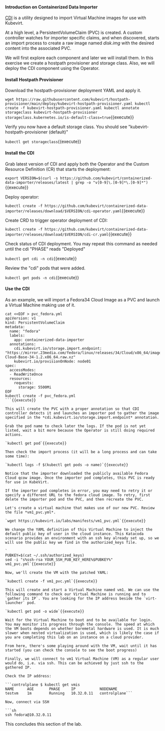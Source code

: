 #### Introduction on Containerized Data Importer

[CDI](https://github.com/kubevirt/containerized-data-importer) is a utility designed to import Virtual Machine images for use with Kubevirt.

At a high level, a PersistentVolumeClaim (PVC) is created. A custom controller watches for importer specific claims, and when discovered, starts an import process to create a raw image named *disk.img* with the desired content into the associated PVC.

We will first explore each component and later we will install them. In this exercise we create a hostpath provisioner and storage class. Also, we will deploy the CDI component using the Operator.

#### Install Hostpath Provisioner

Download the hostpath-provisioner deployment YAML and apply it.

`wget https://raw.githubusercontent.com/kubevirt/hostpath-provisioner/main/deploy/kubevirt-hostpath-provisioner.yaml
kubectl create -f kubevirt-hostpath-provisioner.yaml
kubectl annotate storageclass kubevirt-hostpath-provisioner storageclass.kubernetes.io/is-default-class=true`{{execute}}

Verify you now have a default storage class. You should see "kubevirt-hostpath-provisioner (default)"

`kubectl get storageclass`{{execute}}

#### Install the CDI

Grab latest version of CDI and apply both the Operator and the Custom Resource Definition (CR) that starts the deployment:

`export VERSION=$(curl -s https://github.com/kubevirt/containerized-data-importer/releases/latest | grep -o "v[0-9]\.[0-9]*\.[0-9]*")`{{execute}}

Deploy operator:

`kubectl create -f https://github.com/kubevirt/containerized-data-importer/releases/download/$VERSION/cdi-operator.yaml`{{execute}}

Create CRD to trigger operator deployment of CDI:

`kubectl create -f https://github.com/kubevirt/containerized-data-importer/releases/download/$VERSION/cdi-cr.yaml`{{execute}}

Check status of CDI deployment. You may repeat this command as needed until the cdi "PHASE" reads "Deployed"

`kubectl get cdi -n cdi`{{execute}}

Review the "cdi" pods that were added.

`kubectl get pods -n cdi`{{execute}}

#### Use the CDI

As an example, we will import a Fedora34 Cloud Image as a PVC and launch a Virtual Machine making use of it.

```
cat <<EOF > pvc_fedora.yml
apiVersion: v1
kind: PersistentVolumeClaim
metadata:
  name: "fedora"
  labels:
    app: containerized-data-importer
  annotations:
    cdi.kubevirt.io/storage.import.endpoint: "https://mirror.23media.com/fedora/linux/releases/34/Cloud/x86_64/images/Fedora-Cloud-Base-34-1.2.x86_64.raw.xz"
    kubevirt.io/provisionOnNode: node01
spec:
  accessModes:
  - ReadWriteOnce
  resources:
    requests:
      storage: 5500Mi
EOF
kubectl create -f pvc_fedora.yml
```{{execute}}

This will create the PVC with a proper annotation so that CDI controller detects it and launches an importer pod to gather the image specified in the *cdi.kubevirt.io/storage.import.endpoint* annotation.

Grab the pod name to check later the logs. If the pod is not yet listed, wait a bit more because the Operator is still doing required actions.

`kubectl get pod`{{execute}}

Then check the import process (it will be a long process and can take some time):

`kubectl logs -f $(kubectl get pods -o name)`{{execute}}

Notice that the importer downloaded the publicly available Fedora Cloud qcow image. Once the importer pod completes, this PVC is ready for use in KubeVirt.

If the importer pod completes in error, you may need to retry it or specify a different URL to the fedora cloud image. To retry, first delete the importer pod and the PVC, and then recreate the PVC.

Let's create a virtual machine that makes use of our new PVC. Review the file *vm1_pvc.yml*.

`wget https://kubevirt.io/labs/manifests/vm1_pvc.yml`{{execute}}

We change the YAML definition of this Virtual Machine to inject the default public key of user in the cloud instance. This Katacoda scenario provides an environment with an ssh key already set up, so we will use the public key we find in the authorized_keys file.

`
PUBKEY=$(cat ~/.ssh/authorized_keys)
sed -i "s%ssh-rsa YOUR_SSH_PUB_KEY_HERE%$PUBKEY%" vm1_pvc.yml`{{execute}}

Now, we'll create the VM with the patched YAML:

`kubectl create -f vm1_pvc.yml`{{execute}}

This will create and start a Virtual Machine named vm1. We can use the following command to check our Virtual Machine is running and to `gather its IP`. You are looking for the IP address beside the `virt-launcher` pod.

`kubectl get pod -o wide`{{execute}}

Wait for the Virtual Machine to boot and to be available for login. You may monitor its progress through the console. The speed at which the VM boots depends on whether baremetal hardware is used. It is much slower when nested virtualization is used, which is likely the case if you are completing this lab on an instance on a cloud provider.

From here, there's some playing around with the VM, wait until it has started (you can check the console to see the boot progress)

Finally, we will connect to vm1 Virtual Machine (VM) as a regular user would do, i.e. via ssh. This can be achieved by just ssh to the gathered IP.

Check the IP address:

```controlplane $ kubectl get vmis
NAME      AGE       PHASE     IP           NODENAME
testvm    1m        Running   10.32.0.11   controlplane```

Now, connect via SSH

```sh
ssh fedora@10.32.0.11
```

This concludes this section of the lab.
